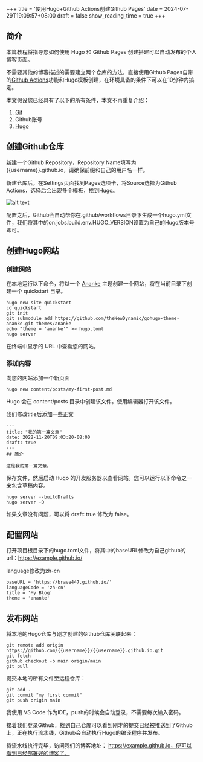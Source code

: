 +++
title = '使用Hugo+Github Actions创建Github Pages'
date = 2024-07-29T19:09:57+08:00
draft = false
show_reading_time = true
+++

## 简介

本篇教程将指导您如何使用 Hugo 和 Github Pages 创建搭建可以自动发布的个人博客页面。

不需要其他的博客描述的需要建立两个仓库的方法，直接使用Github Pages自带的[Github Actions](https://docs.github.com/en/pages/getting-started-with-github-pages/configuring-a-publishing-source-for-your-github-pages-site#publishing-with-a-custom-github-actions-workflow)功能和Hugo模板创建，在环境具备的条件下可以在10分钟内搞定。

本文假设您已经具有了以下的所有条件，本文不再重复介绍：
1. [Git](https://git-scm.com/book/en/v2/Getting-Started-Installing-Git)
2. Github账号
3. [Hugo](https://hugo.opendocs.io/installation/)

## 创建Github仓库

新建一个Github Repository，Repository Name填写为
{{username}}.github.io，请确保前缀和自己的用户名一样。

新建仓库后，在Settings页面找到Pages选项卡，将Source选择为Github Actions，选择后会出现多个模板，找到Hugo。

![alt text](/images/image.png)

配置之后，Github会自动帮你在.github/workflows目录下生成一个hugo.yml文件，我们将其中的on.jobs.build.env.HUGO_VERSION设置为自己的Hugo版本号即可。

## 创建Hugo网站

### 创建网站
在本地运行以下命令，将以一个 [Ananke](https://github.com/theNewDynamic/gohugo-theme-ananke) 主题创建一个网站，将在当前目录下创建一个 quickstart 目录。

```
hugo new site quickstart
cd quickstart
git init
git submodule add https://github.com/theNewDynamic/gohugo-theme-ananke.git themes/ananke
echo "theme = 'ananke'" >> hugo.toml
hugo server
```
在终端中显示的 URL 中查看您的网站。

### 添加内容

向您的网站添加一个新页面
```
hugo new content/posts/my-first-post.md
```

Hugo 会在 content/posts 目录中创建该文件。使用编辑器打开该文件。

我们修改title后添加一些正文
```
---
title: "我的第一篇文章"
date: 2022-11-20T09:03:20-08:00
draft: true
---
## 简介

这是我的第一篇文章。

```

保存文件，然后启动 Hugo 的开发服务器以查看网站。您可以运行以下命令之一来包含草稿内容。

```
hugo server --buildDrafts
hugo server -D
```

如果文章没有问题，可以将 draft: true 修改为 false。

## 配置网站

打开项目根目录下的hugo.toml文件，将其中的baseURL修改为自己github的url：https://example.github.io/

language修改为zh-cn

```
baseURL = 'https://brave447.github.io/'
languageCode = 'zh-cn'
title = 'My Blog'
theme = 'ananke'
```

## 发布网站

将本地的Hugo仓库与刚才创建的Github仓库关联起来：

```
git remote add origin https://github.com/{{username}}/{{username}}.github.io.git
git fetch
github checkout -b main origin/main
git pull
```

提交本地的所有文件至远程仓库：
```
git add .
git commit "my first commit"
git push origin main
```
我使用 VS Code 作为IDE，push的时候会自动登录，不需要每次输入密码。

接着我们登录Github，找到自己仓库可以看到刚才的提交已经被推送到了Github上，正在执行流水线，Github会自动执行Hugo的编译程序并发布。

待流水线执行完毕，访问我们的博客地址：
https://example.github.io，便可以看到已经部署好的博客了。

